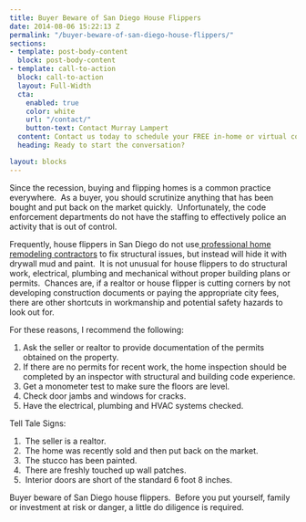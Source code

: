 ```yaml
---
title: Buyer Beware of San Diego House Flippers
date: 2014-08-06 15:22:13 Z
permalink: "/buyer-beware-of-san-diego-house-flippers/"
sections:
- template: post-body-content
  block: post-body-content
- template: call-to-action
  block: call-to-action
  layout: Full-Width
  cta:
    enabled: true
    color: white
    url: "/contact/"
    button-text: Contact Murray Lampert
  content: Contact us today to schedule your FREE in-home or virtual consultation.
  heading: Ready to start the conversation?

layout: blocks
---
```


Since the recession, buying and flipping homes is a common practice everywhere.  As a buyer, you should scrutinize anything that has been bought and put back on the market quickly.  Unfortunately, the code enforcement departments do not have the staffing to effectively police an activity that is out of control.

Frequently, house flippers in San Diego do not use<a href="http://www.murraylampert.com/remodel/"> professional home remodeling contractors</a> to fix structural issues, but instead will hide it with drywall mud and paint.  It is not unusual for house flippers to do structural work, electrical, plumbing and mechanical without proper building plans or permits.  Chances are, if a realtor or house flipper is cutting corners by not developing construction documents or paying the appropriate city fees, there are other shortcuts in workmanship and potential safety hazards to look out for.

For these reasons, I recommend the following:
<ol>
	<li>Ask the seller or realtor to provide documentation of the permits obtained on the property.</li>
	<li>If there are no permits for recent work, the home inspection should be completed by an inspector with structural and building code experience.</li>
	<li>Get a monometer test to make sure the floors are level.</li>
	<li>Check door jambs and windows for cracks.</li>
	<li>Have the electrical, plumbing and HVAC systems checked.</li>
</ol>
Tell Tale Signs:
<ol>
	<li> The seller is a realtor.</li>
	<li> The home was recently sold and then put back on the market.</li>
	<li> The stucco has been painted.</li>
	<li> There are freshly touched up wall patches.</li>
	<li> Interior doors are short of the standard 6 foot 8 inches.</li>
</ol>
Buyer beware of San Diego house flippers.  Before you put yourself, family or investment at risk or danger, a little do diligence is required.
